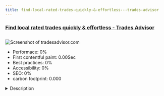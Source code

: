 ```yaml
---
title: find-local-rated-trades-quickly-&-effortless---trades-advisor
---
```


<div style="height: 3rem">
  <a href="http://www.tradesadvisor.com/"><h3>Find local rated trades quickly & effortless - Trades Advisor</h3></a>
</div>
<img loading="lazy" src="" alt="Screenshot of tradesadvisor.com" />
<ul>
  <li>Performace: 0%</li>
  <li>
    First contentful paint:
    0.00Sec
  </li>
  <li>Best practices: 0%</li>
  <li>Accessibility: 0%</li>
  <li>SEO: 0%</li>
  <li>carbon footprint: 0.000</li>
</ul>
<details>
  <summary>Description</summary>
  <p>Founded in 2010, Trades Advisor is growing to be Scotland’s favorite online rated trades service where we connect homeowners with local rated trades.TradesAdvisor is owned and operated by SHS Exhibitions Limited, an Aberdeen-based media and events company.Recently we have redesigned this website and upgraded it from Joomla 2.5 to Joomla 3.4. We have also upgraded JReviews from 2.5 to 2.6</p>
</details>

